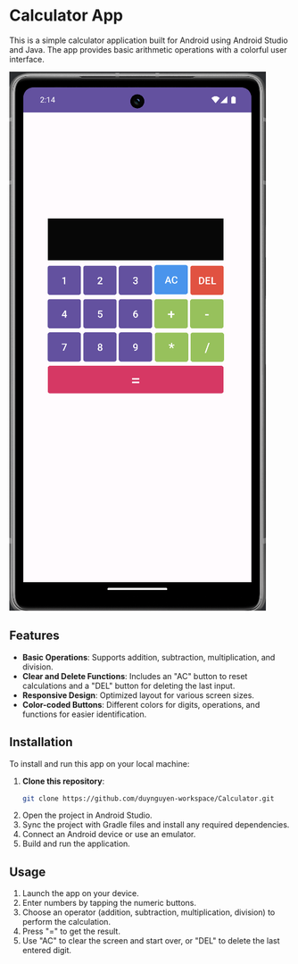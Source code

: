# Calculator App

This is a simple calculator application built for Android using Android Studio and Java. The app provides basic arithmetic operations with a colorful user interface.

![Calculator App Screenshot](Screenshot.png)

## Features

- **Basic Operations**: Supports addition, subtraction, multiplication, and division.
- **Clear and Delete Functions**: Includes an "AC" button to reset calculations and a "DEL" button for deleting the last input.
- **Responsive Design**: Optimized layout for various screen sizes.
- **Color-coded Buttons**: Different colors for digits, operations, and functions for easier identification.

## Installation

To install and run this app on your local machine:

1. **Clone this repository**:
   ```bash
   git clone https://github.com/duynguyen-workspace/Calculator.git

2. Open the project in Android Studio.
3. Sync the project with Gradle files and install any required dependencies.
4. Connect an Android device or use an emulator.
5. Build and run the application.

## Usage

1. Launch the app on your device.
2. Enter numbers by tapping the numeric buttons.
3. Choose an operator (addition, subtraction, multiplication, division) to perform the calculation.
4. Press "=" to get the result.
5. Use "AC" to clear the screen and start over, or "DEL" to delete the last entered digit.
